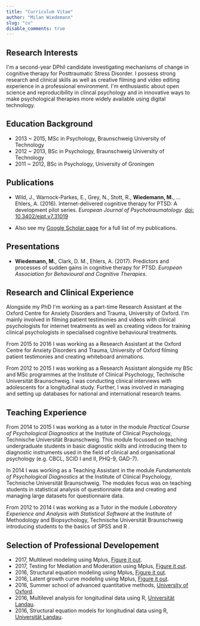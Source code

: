 ```yaml
---
title: "Curriculum Vitae"
author: "Milan Wiedemann"
slug: "cv"
disable_comments: true
---
```


## Research Interests

I'm a second-year DPhil candidate investigating mechanisms of change in cognitive therapy for Posttraumatic Stress Disorder. 
I possess strong research and clinical skills as well as creative filming and video editing experience in a professional environment.
I'm enthusiastic about open science and reproducibility in clincal psychology and in innovative ways to make psychological therapies more widely available using digital technology.

## Education Background

- 2013 ~ 2015, MSc in Psychology, Braunschweig University of Technology
- 2012 ~ 2013, BSc in Psychology, Braunschweig University of Technology
- 2011 ~ 2012, BSc in Psychology, University of Groningen

## Publications

- Wild, J., Warnock-Parkes, E., Grey, N., Stott, R., **Wiedemann, M.**, … Ehlers, A. (2016). 
Internet-delivered cognitive therapy for PTSD: A development pilot series. 
_European Journal of Psychotraumatology_. 
[doi: 10.3402/ejpt.v7.31019](http://www.tandfonline.com/doi/full/10.3402/ejpt.v7.31019?scroll=top&needAccess=true)

- Also see my [Google Scholar page](https://scholar.google.co.uk/citations?user=MlR2ow4AAAAJ&hl=en) for a full list of my publications.

## Presentations
- **Wiedemann, M.**, Clark, D. M., Ehlers, A. (2017).
Predictors and processes of sudden gains in cognitive therapy for PTSD.
_European Association for Behavioural and Cognitive Therapies_.


## Research and Clinical Experience

Alongside my PhD I'm working as a part-time Research Assistant at the Oxford Centre for Anxiety Disorders and Trauma, University of Oxford. I'm mainly involved in filming patient testimonies and videos with clinical psychologists for internet treatments as well as creating videos for training clinical psychologists in specialised cognitive behavioural treatments.

From 2015 to 2016 I was working as a Research Assistant at the Oxford Centre for Anxiety Disorders and Trauma, University of Oxford filming patient testimonies and creating whiteboard animations.
	
From 2012 to 2015 I was working as a Research Assistant alongside my BSc and MSc programmes at the Institute of Clinical Psychology, Technische Universität Braunschweig. I was conducting clinical interviews with adolescents for a longitudinal study. Further, I was involved in managing and setting up databases for national and international research teams.


## Teaching Experience

From 2014 to 2015 I was working as a tutor in the module _Practical Course of Psychological Diagnostics_ at the Institute of Clinical Psychology, Technische Universität Braunschweig. This module focussed on teaching undergraduate students in basic diagnostic skills and introducing them to diagnostic instruments used in the field of clinical and organisational psychology (e.g. CBCL, SCID I and II, PHQ-9, GAD-7).
	
In 2014 I was working as a Teaching Assistant in the module _Fundamentals of Psychological Diagnostics_ at the Institute of Clinical Psychology, Technische Universität Braunschweig.
The modules focus was on teaching students in statistical analysis of questionnaire data and creating and managing large datasets for questionnaire data.

From 2012 to 2014 I was working as a Tutor in the module _Laboratory Experience and Analysis with Statistical Software_ at the Institute of Methodology and Biopsychology, Technische Universität Braunschweig introducing students to the basics of SPSS and R .

## Selection of Professional Developement

- 2017, Multilevel modeling using Mplus, [Figure it out](http://www.offbeat.group.shef.ac.uk/FIO/).
- 2017, Testing for Mediation and Moderation using Mplus, [Figure it out](http://www.offbeat.group.shef.ac.uk/FIO/).
- 2016, Structural equation modeling using Mplus, [Figure it out](http://www.offbeat.group.shef.ac.uk/FIO/).
- 2016, Latent growth curve modeling using Mplus, [Figure it out](http://www.offbeat.group.shef.ac.uk/FIO/).
- 2016, Summer school of advanced quantitative methods, [University of Oxford](http://researchtraining.socsci.ox.ac.uk/node/328).
- 2016, Multilevel analysis for longitudinal data using R, [Universität Landau](https://www.uni-koblenz-landau.de/de/methodenzentrum/fortbildung).
- 2016, Structural equation models for longitudinal data using R, [Universität Landau](https://www.uni-koblenz-landau.de/de/methodenzentrum/fortbildung).